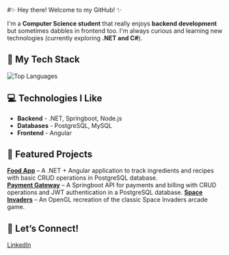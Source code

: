 #✨ Hey there! Welcome to my GitHub! ✨

I'm a **Computer Science student** that really enjoys **backend development** but sometimes dabbles in frontend too. I'm always curious and learning new technologies (currently exploring **.NET and C#**).

## 🎨 My Tech Stack  
![Top Languages](https://github-readme-stats.vercel.app/api/top-langs/?username=luhelenals&layout=compact&theme=rose_pine)  

## 💻 Technologies I Like
- **Backend** - .NET, Springboot, Node.js
- **Databases** - PostgreSQL, MySQL
- **Frontend** - Angular

## 🌷 Featured Projects  
**[Food App](https://github.com/luhelenals/food-api)** – A .NET + Angular application to track ingredients and recipes with basic CRUD operations in PostgreSQL database.  
**[Payment Gateway](https://github.com/luhelenals/pagamentos)** – A Springboot API for payments and billing with CRUD operations and JWT authentication in a PostgreSQL database.
**[Space Invaders](https://github.com/luhelenals/spaceinvaders)** – An OpenGL recreation of the classic Space Invaders arcade game.

## 💌 Let’s Connect!  
[LinkedIn](https://www.linkedin.com/in/luizahelenalsantos/)  
